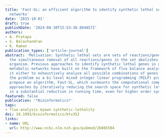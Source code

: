 ```yaml
---
title: 'Fast-SL: an efficient algorithm to identify synthetic lethal sets in metabolic
  networks'
date: '2015-10-01'
draft: true
publishDate: '2024-08-30T15:53:30.894857Z'
authors:
- A. Pratapa
- S. Balachandran
- K. Raman
publication_types: ['article-journal']
abstract: 'Motivation: Synthetic lethal sets are sets of reactions/genes where only
  the simultaneous removal of all reactions/genes in the set abolishes growth of an
  organism. Previous approaches to identify synthetic lethal genes in genome-scale
  metabolic networks have built on the framework of flux balance analysis (FBA), extending
  it either to exhaustively analyze all possible combinations of genes or formulate
  the problem as a bi-level mixed integer linear programming (MILP) problem. We here
  propose an algorithm, Fast-SL, which surmounts the computational complexity of previous
  approaches by iteratively reducing the search space for synthetic lethals, resulting
  in a substantial reduction in running time, even for higher order synthetic lethals.'
featured: false
publication: '*Bioinformatics*'
tags:
- flux-analysis myown synthetic-lethality
doi: 10.1093/bioinformatics/btv352
links:
- name: URL
  url: http://www.ncbi.nlm.nih.gov/pubmed/26085504
---
```


